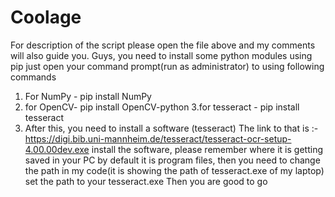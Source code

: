 # Coolage 
For description of the script please open the file above and my comments will also guide you.
Guys, you need to install some python modules using pip just open your command prompt(run as administrator) to using following commands
1. For NumPy - pip install NumPy
2. for OpenCV- pip install OpenCV-python
3.for tesseract - pip install tesseract
4. After this, you need to install a software (tesseract)
The link to that is :-https://digi.bib.uni-mannheim.de/tesseract/tesseract-ocr-setup-4.00.00dev.exe
install the software, please remember where it is getting saved in your PC
by default it is program files, then you need to change the path in my code(it is showing the path of tesseract.exe of my laptop) set the path to your tesseract.exe
Then you are good to go
